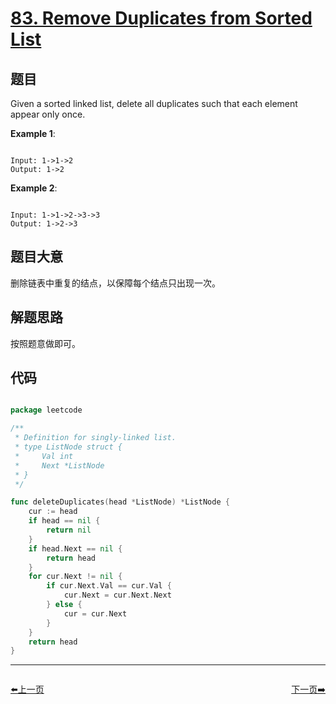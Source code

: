 # [83. Remove Duplicates from Sorted List](https://leetcode.com/problems/remove-duplicates-from-sorted-list/)

## 题目

Given a sorted linked list, delete all duplicates such that each element appear only once.

**Example 1**:

```

Input: 1->1->2
Output: 1->2

```

**Example 2**:

```

Input: 1->1->2->3->3
Output: 1->2->3

```

## 题目大意

删除链表中重复的结点，以保障每个结点只出现一次。


## 解题思路

按照题意做即可。

## 代码

```go

package leetcode

/**
 * Definition for singly-linked list.
 * type ListNode struct {
 *     Val int
 *     Next *ListNode
 * }
 */

func deleteDuplicates(head *ListNode) *ListNode {
	cur := head
	if head == nil {
		return nil
	}
	if head.Next == nil {
		return head
	}
	for cur.Next != nil {
		if cur.Next.Val == cur.Val {
			cur.Next = cur.Next.Next
		} else {
			cur = cur.Next
		}
	}
	return head
}

```


----------------------------------------------
<div style="display: flex;justify-content: space-between;align-items: center;">
<p><a href="https://books.halfrost.com/leetcode/ChapterFour/0001~0099/0082.Remove-Duplicates-from-Sorted-List-II/">⬅️上一页</a></p>
<p><a href="https://books.halfrost.com/leetcode/ChapterFour/0001~0099/0084.Largest-Rectangle-in-Histogram/">下一页➡️</a></p>
</div>
